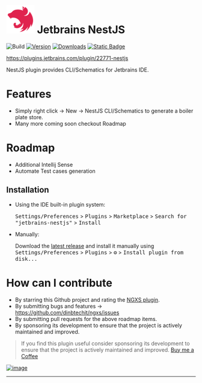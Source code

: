 # <img src="src/main/resources/META-INF/pluginIcon.svg" alt="drawing" width="75"/> Jetbrains NestJS

![Build](https://github.com/dinbtechit/jetbrains-nestjs/workflows/Build/badge.svg)
[![Version](https://img.shields.io/jetbrains/plugin/v/22771-nestjs.svg)](https://plugins.jetbrains.com/plugin/22604-ngxs)
[![Downloads](https://img.shields.io/jetbrains/plugin/d/22771-nestjs.svg)](https://plugins.jetbrains.com/plugin/22604-ngxs)
[![Static Badge](https://img.shields.io/badge/--FFDD04?style=flat&logo=buy-me-a-coffee&logoColor=222222&label=Buy%20Me%20a%20Coffee&labelColor=FFDD04&color=FFDD04&link=https%3A%2F%2Fwww.buymeacoffee.com%2Fdinbtechit)
](https://www.buymeacoffee.com/dinbtechit)

https://plugins.jetbrains.com/plugin/22771-nestjs
<!-- Plugin description -->
NestJS plugin provides CLI/Schematics for Jetbrains IDE.

# Features
- Simply right click -> New -> NestJS CLI/Schematics to generate a boiler plate store.
- Many more coming soon checkout Roadmap

# Roadmap
- Additional Intellij Sense
- Automate Test cases generation

<!-- Plugin description end -->

## Installation

- Using the IDE built-in plugin system:
  
  <kbd>Settings/Preferences</kbd> > <kbd>Plugins</kbd> > <kbd>Marketplace</kbd> > <kbd>Search for "jetbrains-nestjs"</kbd> >
  <kbd>Install</kbd>
  
- Manually:

  Download the [latest release](https://github.com/dinbtechit/jetbrains-nestjs/releases/latest) and install it manually using
  <kbd>Settings/Preferences</kbd> > <kbd>Plugins</kbd> > <kbd>⚙️</kbd> > <kbd>Install plugin from disk...</kbd>

# How can I contribute

- By starring this Github project and rating the [NGXS plugin](https://plugins.jetbrains.com/plugin/22604-ngxs).
- By submitting bugs and features -> https://github.com/dinbtechit/ngxs/issues
- By submitting pull requests for the above roadmap items.
- By sponsoring its development to ensure that the project is actively maintained and improved.

> If you find this plugin useful consider sponsoring its development to ensure that the project is actively maintained
> and improved. [Buy me a Coffee](https://www.buymeacoffee.com/dinbtechit)

[![image](https://www.buymeacoffee.com/assets/img/guidelines/download-assets-sm-1.svg)](https://www.buymeacoffee.com/dinbtechit)

---
